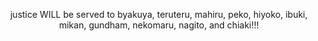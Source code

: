 <p align=center> 
  justice WILL be served to byakuya, teruteru, mahiru, peko, hiyoko, ibuki, mikan, gundham, nekomaru, nagito, and chiaki!!!
</p>
